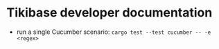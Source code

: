 # Tikibase developer documentation

- run a single Cucumber scenario: `cargo test --test cucumber -- -e <regex>`
